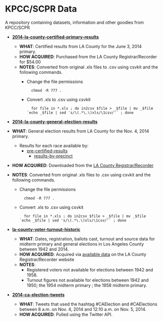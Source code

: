 # KPCC/SCPR Data

A repository containing datasets, information and other goodies from KPCC/SCPR

* **[2014-la-county-certified-primary-results](https://github.com/SCPR/data/tree/master/2014-la-county-certified-primary-results)**
    * **WHAT**: Certified results from LA County for the June 3, 2014 primary.
    * **HOW ACQUIRED**: Purchased from the LA County Registrar/Recorder for $54.00
    * **NOTES**: Converted from original .xls files to .csv using csvkit and the following commands.
        * Change the file permissions

                chmod -R 777 .

        * Convert .xls to .csv using csvkit

                for file in *.xls ; do in2csv $file > _$file | mv _$file `echo _$file | sed 's/\(.*\.\)xls/\1csv/'` ; done

* **[2014-la-county-general-election-results](https://github.com/SCPR/data/tree/master/2014-la-county-general-election-results)**

* **WHAT**: General election results from LA County for the Nov. 4, 2014 primary.
    * Results for each race available by:
        * [pre-certified-results]()
            * [results-by-precinct]()
* **HOW ACQUIRED**: Downloaded from the [LA County Registrar/Recorder](http://www.lavote.net/home/voting-elections/election-resources/past-elections/past-election-results#Nov42014)
* **NOTES**: Converted from original .xls files to .csv using csvkit and the following commands.
    * Change the file permissions

            chmod -R 777 .

    * Convert .xls to .csv using csvkit

            for file in *.xls ; do in2csv $file > _$file | mv _$file `echo _$file | sed 's/\(.*\.\)xls/\1csv/'` ; done

* **[la-county-voter-turnout-historic](https://github.com/SCPR/data/tree/master/la-county-voter-turnout-historic)**
    * **WHAT**: Dates, registration, ballots cast, turnout and source data for midterm primary and general elections in Los Angeles County between 1942 and 2014.
    * **HOW ACQUIRED**: Acquired via [available data](http://apps1.lavote.net/General/ARCHIVES/OFFICIAL_ELECTION_RETURNS/Default.cfm) on the LA County Registrar/Recorder website
    * **NOTES**:
        * Registered voters not available for elections between 1942 and 1958.
        * Turnout figures not available for elections between 1942 and 1950; the 1954 midterm primary ; the 1958 midterm primary.

* **[2014-ca-election-tweets](https://github.com/SCPR/data/tree/master/2014-ca-election-tweets)**
    * **WHAT**: Tweets that used the hashtag #CAElection and #CAElections between 8 a.m. on Nov. 4, 2014 and 12:10 a.m. on Nov. 5, 2014.
    * **HOW ACQUIRED**: Pulled using the Twitter API.